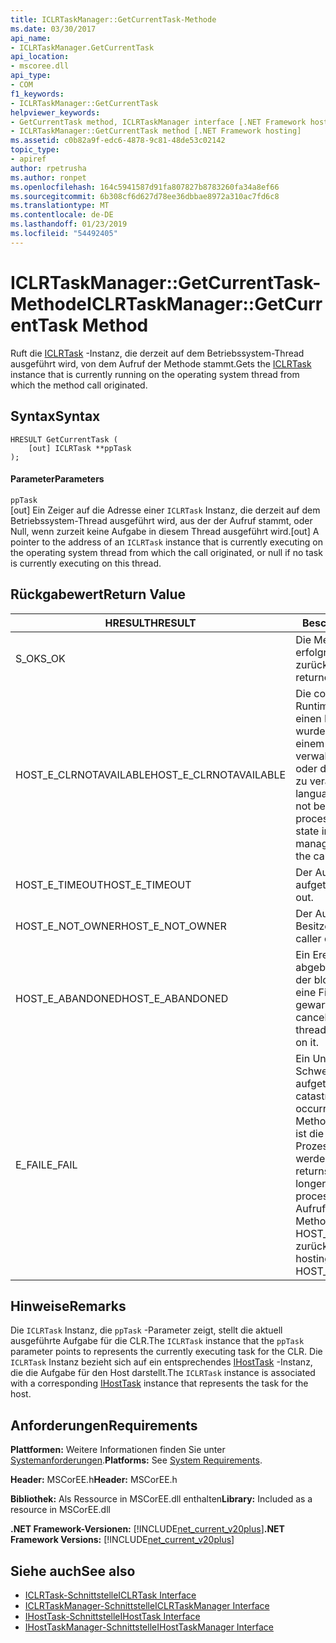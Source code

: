 ```yaml
---
title: ICLRTaskManager::GetCurrentTask-Methode
ms.date: 03/30/2017
api_name:
- ICLRTaskManager.GetCurrentTask
api_location:
- mscoree.dll
api_type:
- COM
f1_keywords:
- ICLRTaskManager::GetCurrentTask
helpviewer_keywords:
- GetCurrentTask method, ICLRTaskManager interface [.NET Framework hosting]
- ICLRTaskManager::GetCurrentTask method [.NET Framework hosting]
ms.assetid: c0b82a9f-edc6-4878-9c81-48de53c02142
topic_type:
- apiref
author: rpetrusha
ms.author: ronpet
ms.openlocfilehash: 164c5941587d91fa807827b8783260fa34a8ef66
ms.sourcegitcommit: 6b308cf6d627d78ee36dbbae8972a310ac7fd6c8
ms.translationtype: MT
ms.contentlocale: de-DE
ms.lasthandoff: 01/23/2019
ms.locfileid: "54492405"
---
```

# <a name="iclrtaskmanagergetcurrenttask-method"></a><span data-ttu-id="58a2d-102">ICLRTaskManager::GetCurrentTask-Methode</span><span class="sxs-lookup"><span data-stu-id="58a2d-102">ICLRTaskManager::GetCurrentTask Method</span></span>
<span data-ttu-id="58a2d-103">Ruft die [ICLRTask](../../../../docs/framework/unmanaged-api/hosting/iclrtask-interface.md) -Instanz, die derzeit auf dem Betriebssystem-Thread ausgeführt wird, von dem Aufruf der Methode stammt.</span><span class="sxs-lookup"><span data-stu-id="58a2d-103">Gets the [ICLRTask](../../../../docs/framework/unmanaged-api/hosting/iclrtask-interface.md) instance that is currently running on the operating system thread from which the method call originated.</span></span>  
  
## <a name="syntax"></a><span data-ttu-id="58a2d-104">Syntax</span><span class="sxs-lookup"><span data-stu-id="58a2d-104">Syntax</span></span>  
  
```  
HRESULT GetCurrentTask (  
    [out] ICLRTask **ppTask  
);  
```  
  
#### <a name="parameters"></a><span data-ttu-id="58a2d-105">Parameter</span><span class="sxs-lookup"><span data-stu-id="58a2d-105">Parameters</span></span>  
 `ppTask`  
 <span data-ttu-id="58a2d-106">[out] Ein Zeiger auf die Adresse einer `ICLRTask` Instanz, die derzeit auf dem Betriebssystem-Thread ausgeführt wird, aus der der Aufruf stammt, oder Null, wenn zurzeit keine Aufgabe in diesem Thread ausgeführt wird.</span><span class="sxs-lookup"><span data-stu-id="58a2d-106">[out] A pointer to the address of an `ICLRTask` instance that is currently executing on the operating system thread from which the call originated, or null if no task is currently executing on this thread.</span></span>  
  
## <a name="return-value"></a><span data-ttu-id="58a2d-107">Rückgabewert</span><span class="sxs-lookup"><span data-stu-id="58a2d-107">Return Value</span></span>  
  
|<span data-ttu-id="58a2d-108">HRESULT</span><span class="sxs-lookup"><span data-stu-id="58a2d-108">HRESULT</span></span>|<span data-ttu-id="58a2d-109">Beschreibung</span><span class="sxs-lookup"><span data-stu-id="58a2d-109">Description</span></span>|  
|-------------|-----------------|  
|<span data-ttu-id="58a2d-110">S_OK</span><span class="sxs-lookup"><span data-stu-id="58a2d-110">S_OK</span></span>|<span data-ttu-id="58a2d-111">Die Methode wurde erfolgreich zurückgegeben.</span><span class="sxs-lookup"><span data-stu-id="58a2d-111">The method returned successfully.</span></span>|  
|<span data-ttu-id="58a2d-112">HOST_E_CLRNOTAVAILABLE</span><span class="sxs-lookup"><span data-stu-id="58a2d-112">HOST_E_CLRNOTAVAILABLE</span></span>|<span data-ttu-id="58a2d-113">Die common Language Runtime (CLR) wurde nicht in einen Prozess geladen wurde, oder die CLR ist in einem Zustand, in dem nicht verwalteten Code ausführen oder den Aufruf erfolgreich zu verarbeiten.</span><span class="sxs-lookup"><span data-stu-id="58a2d-113">The common language runtime (CLR) has not been loaded into a process, or the CLR is in a state in which it cannot run managed code or process the call successfully.</span></span>|  
|<span data-ttu-id="58a2d-114">HOST_E_TIMEOUT</span><span class="sxs-lookup"><span data-stu-id="58a2d-114">HOST_E_TIMEOUT</span></span>|<span data-ttu-id="58a2d-115">Der Aufruf ist ein Timeout aufgetreten.</span><span class="sxs-lookup"><span data-stu-id="58a2d-115">The call timed out.</span></span>|  
|<span data-ttu-id="58a2d-116">HOST_E_NOT_OWNER</span><span class="sxs-lookup"><span data-stu-id="58a2d-116">HOST_E_NOT_OWNER</span></span>|<span data-ttu-id="58a2d-117">Der Aufrufer ist nicht Besitzer der Sperre.</span><span class="sxs-lookup"><span data-stu-id="58a2d-117">The caller does not own the lock.</span></span>|  
|<span data-ttu-id="58a2d-118">HOST_E_ABANDONED</span><span class="sxs-lookup"><span data-stu-id="58a2d-118">HOST_E_ABANDONED</span></span>|<span data-ttu-id="58a2d-119">Ein Ereignis wurde abgebrochen, während sich der blockierte Thread oder eine Fiber darauf gewartet.</span><span class="sxs-lookup"><span data-stu-id="58a2d-119">An event was canceled while a blocked thread or fiber was waiting on it.</span></span>|  
|<span data-ttu-id="58a2d-120">E_FAIL</span><span class="sxs-lookup"><span data-stu-id="58a2d-120">E_FAIL</span></span>|<span data-ttu-id="58a2d-121">Ein Unbekannter Schwerwiegender Fehler ist aufgetreten.</span><span class="sxs-lookup"><span data-stu-id="58a2d-121">An unknown catastrophic failure occurred.</span></span> <span data-ttu-id="58a2d-122">Wenn eine Methode E_FAIL zurückgibt, ist die CLR nicht mehr im Prozess verwendet werden.</span><span class="sxs-lookup"><span data-stu-id="58a2d-122">When a method returns E_FAIL, the CLR is no longer usable within the process.</span></span> <span data-ttu-id="58a2d-123">Nachfolgende Aufrufe zum Hosten der Methoden HOST_E_CLRNOTAVAILABLE zurück.</span><span class="sxs-lookup"><span data-stu-id="58a2d-123">Subsequent calls to hosting methods return HOST_E_CLRNOTAVAILABLE.</span></span>|  
  
## <a name="remarks"></a><span data-ttu-id="58a2d-124">Hinweise</span><span class="sxs-lookup"><span data-stu-id="58a2d-124">Remarks</span></span>  
 <span data-ttu-id="58a2d-125">Die `ICLRTask` Instanz, die `ppTask` -Parameter zeigt, stellt die aktuell ausgeführte Aufgabe für die CLR.</span><span class="sxs-lookup"><span data-stu-id="58a2d-125">The `ICLRTask` instance that the `ppTask` parameter points to represents the currently executing task for the CLR.</span></span> <span data-ttu-id="58a2d-126">Die `ICLRTask` Instanz bezieht sich auf ein entsprechendes [IHostTask](../../../../docs/framework/unmanaged-api/hosting/ihosttask-interface.md) -Instanz, die die Aufgabe für den Host darstellt.</span><span class="sxs-lookup"><span data-stu-id="58a2d-126">The `ICLRTask` instance is associated with a corresponding [IHostTask](../../../../docs/framework/unmanaged-api/hosting/ihosttask-interface.md) instance that represents the task for the host.</span></span>  
  
## <a name="requirements"></a><span data-ttu-id="58a2d-127">Anforderungen</span><span class="sxs-lookup"><span data-stu-id="58a2d-127">Requirements</span></span>  
 <span data-ttu-id="58a2d-128">**Plattformen:** Weitere Informationen finden Sie unter [Systemanforderungen](../../../../docs/framework/get-started/system-requirements.md).</span><span class="sxs-lookup"><span data-stu-id="58a2d-128">**Platforms:** See [System Requirements](../../../../docs/framework/get-started/system-requirements.md).</span></span>  
  
 <span data-ttu-id="58a2d-129">**Header:** MSCorEE.h</span><span class="sxs-lookup"><span data-stu-id="58a2d-129">**Header:** MSCorEE.h</span></span>  
  
 <span data-ttu-id="58a2d-130">**Bibliothek:** Als Ressource in MSCorEE.dll enthalten</span><span class="sxs-lookup"><span data-stu-id="58a2d-130">**Library:** Included as a resource in MSCorEE.dll</span></span>  
  
 <span data-ttu-id="58a2d-131">**.NET Framework-Versionen:** [!INCLUDE[net_current_v20plus](../../../../includes/net-current-v20plus-md.md)]</span><span class="sxs-lookup"><span data-stu-id="58a2d-131">**.NET Framework Versions:** [!INCLUDE[net_current_v20plus](../../../../includes/net-current-v20plus-md.md)]</span></span>  
  
## <a name="see-also"></a><span data-ttu-id="58a2d-132">Siehe auch</span><span class="sxs-lookup"><span data-stu-id="58a2d-132">See also</span></span>
- [<span data-ttu-id="58a2d-133">ICLRTask-Schnittstelle</span><span class="sxs-lookup"><span data-stu-id="58a2d-133">ICLRTask Interface</span></span>](../../../../docs/framework/unmanaged-api/hosting/iclrtask-interface.md)
- [<span data-ttu-id="58a2d-134">ICLRTaskManager-Schnittstelle</span><span class="sxs-lookup"><span data-stu-id="58a2d-134">ICLRTaskManager Interface</span></span>](../../../../docs/framework/unmanaged-api/hosting/iclrtaskmanager-interface.md)
- [<span data-ttu-id="58a2d-135">IHostTask-Schnittstelle</span><span class="sxs-lookup"><span data-stu-id="58a2d-135">IHostTask Interface</span></span>](../../../../docs/framework/unmanaged-api/hosting/ihosttask-interface.md)
- [<span data-ttu-id="58a2d-136">IHostTaskManager-Schnittstelle</span><span class="sxs-lookup"><span data-stu-id="58a2d-136">IHostTaskManager Interface</span></span>](../../../../docs/framework/unmanaged-api/hosting/ihosttaskmanager-interface.md)
